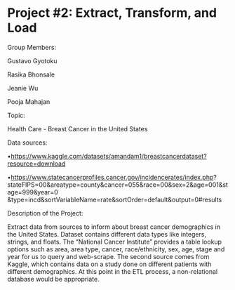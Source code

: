 
# Project #2: Extract, Transform, and Load

Group Members:

Gustavo Gyotoku

Rasika Bhonsale

Jeanie Wu

Pooja Mahajan

Topic:

Health Care - Breast Cancer in the United States

Data sources:

•https://www.kaggle.com/datasets/amandam1/breastcancerdataset?resource=download

•https://www.statecancerprofiles.cancer.gov/incidencerates/index.php?
stateFIPS=00&areatype=county&cancer=055&race=00&sex=2&age=001&stage=999&year=0
&type=incd&sortVariableName=rate&sortOrder=default&output=0#results

Description of the Project:

Extract data from sources to inform about breast cancer demographics in the United States. 
Dataset contains different data types like integers, strings, and floats. The “National Cancer 
Institute” provides a table lookup options such as area, area type, cancer, race/ethnicity, sex, 
age, stage and year for us to query and web-scrape. The second source comes from Kaggle, 
which contains data on a study done on different patients with different demographics. At this 
point in the ETL process, a non-relational database would be appropriate.
